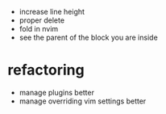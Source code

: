 - increase line height
- proper delete
- fold in nvim
- see the parent of the block you are inside

# refactoring
- manage plugins better
- manage overriding vim settings better
